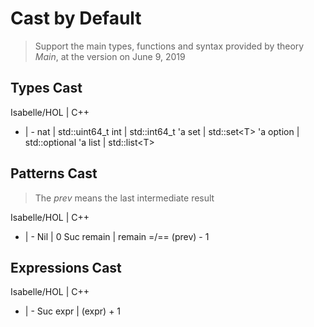 # Cast by Default

> Support the main types, functions and syntax provided by theory *Main*, at the version on June 9, 2019

## Types Cast

Isabelle/HOL | C++
- | -
nat | std::uint64_t
int | std::int64_t
'a set | std::set\<T\>
'a option | std::optional
'a list | std::list\<T\>

## Patterns Cast

> The *prev* means the last intermediate result

Isabelle/HOL | C++
- | -
Nil | 0
Suc remain | remain =/== (prev) - 1

## Expressions Cast

Isabelle/HOL | C++
- | -
Suc expr | (expr) + 1
